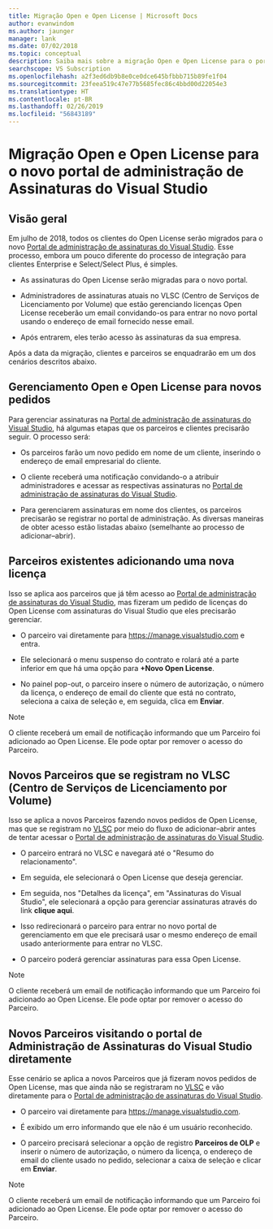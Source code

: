 ```yaml
---
title: Migração Open e Open License | Microsoft Docs
author: evanwindom
ms.author: jaunger
manager: lank
ms.date: 07/02/2018
ms.topic: conceptual
description: Saiba mais sobre a migração Open e Open License para o portal de administração de assinaturas do Visual Studio.
searchscope: VS Subscription
ms.openlocfilehash: a2f3ed6db9b8e0ce0dce645bfbbb715b89fe1f04
ms.sourcegitcommit: 23feea519c47e77b5685fec86c4bbd00d22054e3
ms.translationtype: HT
ms.contentlocale: pt-BR
ms.lasthandoff: 02/26/2019
ms.locfileid: "56843189"
---
```

# <a name="open-and-open-license-migration-to-the-new-visual-studio-subscriptions-administration-portal"></a>Migração Open e Open License para o novo portal de administração de Assinaturas do Visual Studio

## <a name="overview"></a>Visão geral

Em julho de 2018, todos os clientes do Open License serão migrados para o novo [Portal de administração de assinaturas do Visual Studio](https://manage.visualstudio.com). Esse processo, embora um pouco diferente do processo de integração para clientes Enterprise e Select/Select Plus, é simples.

- As assinaturas do Open License serão migradas para o novo portal.

- Administradores de assinaturas atuais no VLSC (Centro de Serviços de Licenciamento por Volume) que estão gerenciando licenças Open License receberão um email convidando-os para entrar no novo portal usando o endereço de email fornecido nesse email.

- Após entrarem, eles terão acesso às assinaturas da sua empresa.

Após a data da migração, clientes e parceiros se enquadrarão em um dos cenários descritos abaixo.

## <a name="open-and-open-license-management-for-new-orders"></a>Gerenciamento Open e Open License para novos pedidos

Para gerenciar assinaturas na [Portal de administração de assinaturas do Visual Studio](https://manage.visualstudio.com), há algumas etapas que os parceiros e clientes precisarão seguir. O processo será:

- Os parceiros farão um novo pedido em nome de um cliente, inserindo o endereço de email empresarial do cliente.

- O cliente receberá uma notificação convidando-o a atribuir administradores e acessar as respectivas assinaturas no [Portal de administração de assinaturas do Visual Studio](https://manage.visualstudio.com).

- Para gerenciarem assinaturas em nome dos clientes, os parceiros precisarão se registrar no portal de administração. As diversas maneiras de obter acesso estão listadas abaixo (semelhante ao processo de adicionar–abrir).


## <a name="existing-partners-adding-a-new-license"></a>Parceiros existentes adicionando uma nova licença

Isso se aplica aos parceiros que já têm acesso ao [Portal de administração de assinaturas do Visual Studio](https://manage.visualstudio.com), mas fizeram um pedido de licenças do Open License com assinaturas do Visual Studio que eles precisarão gerenciar.

- O parceiro vai diretamente para https://manage.visualstudio.com e entra.

- Ele selecionará o menu suspenso do contrato e rolará até a parte inferior em que há uma opção para **+Novo Open License**.

- No painel pop-out, o parceiro insere o número de autorização, o número da licença, o endereço de email do cliente que está no contrato, seleciona a caixa de seleção e, em seguida, clica em **Enviar**.


> [!NOTE]
> O cliente receberá um email de notificação informando que um Parceiro foi adicionado ao Open License. Ele pode optar por remover o acesso do Parceiro.

## <a name="new-partners-who-register-on-the-volume-licensing-service-center-vlsc"></a>Novos Parceiros que se registram no VLSC (Centro de Serviços de Licenciamento por Volume)

Isso se aplica a novos Parceiros fazendo novos pedidos de Open License, mas que se registram no [VLSC](https://www.microsoft.com/Licensing/servicecenter/default.aspx) por meio do fluxo de adicionar–abrir antes de tentar acessar o [Portal de administração de assinaturas do Visual Studio](https://manage.visualstudio.com).

- O parceiro entrará no VLSC e navegará até o "Resumo do relacionamento".

- Em seguida, ele selecionará o Open License que deseja gerenciar.

- Em seguida, nos "Detalhes da licença", em "Assinaturas do Visual Studio", ele selecionará a opção para gerenciar assinaturas através do link **clique aqui**.

- Isso redirecionará o parceiro para entrar no novo portal de gerenciamento em que ele precisará usar o mesmo endereço de email usado anteriormente para entrar no VLSC.

- O parceiro poderá gerenciar assinaturas para essa Open License.


> [!NOTE]
> O cliente receberá um email de notificação informando que um Parceiro foi adicionado ao Open License. Ele pode optar por remover o acesso do Parceiro.

## <a name="new-partners-visiting-the-visual-studio-subscriptions-administration-portal--directly"></a>Novos Parceiros visitando o portal de Administração de Assinaturas do Visual Studio diretamente

Esse cenário se aplica a novos Parceiros que já fizeram novos pedidos de Open License, mas que ainda não se registraram no [VLSC](https://www.microsoft.com/Licensing/servicecenter/default.aspx) e vão diretamente para o [Portal de administração de assinaturas do Visual Studio](https://manage.visualstudio.com).

- O parceiro vai diretamente para https://manage.visualstudio.com.

- É exibido um erro informando que ele não é um usuário reconhecido.

- O parceiro precisará selecionar a opção de registro **Parceiros de OLP** e inserir o número de autorização, o número da licença, o endereço de email do cliente usado no pedido, selecionar a caixa de seleção e clicar em **Enviar**.


> [!NOTE]
> O cliente receberá um email de notificação informando que um Parceiro foi adicionado ao Open License. Ele pode optar por remover o acesso do Parceiro.